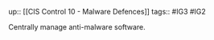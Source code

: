up:: [[CIS Control 10 - Malware Defences]]
tags:: #IG3 #IG2

Centrally manage anti-malware software.